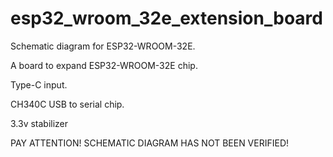 # esp32_wroom_32e_extension_board
Schematic diagram for ESP32-WROOM-32E.

A board to expand ESP32-WROOM-32E chip.

Type-C input.

CH340C USB to serial chip.

3.3v stabilizer


PAY ATTENTION! SCHEMATIC DIAGRAM HAS NOT BEEN VERIFIED!
